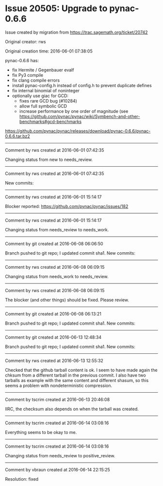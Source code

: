 # Issue 20505: Upgrade to pynac-0.6.6

Issue created by migration from https://trac.sagemath.org/ticket/20742

Original creator: rws

Original creation time: 2016-06-01 07:38:05

pynac-0.6.6 has:
 * fix Hermite / Gegenbauer evalf
 * fix Py3 compile
 * fix clang compile errors
 * install pynac-config.h instead of config.h to prevent duplicate defines
 * fix internal binomial of noninteger
 * optionally use giac for GCD:
    * fixes rare GCD bug (#10284)
    * allow full symbolic GCD
    * increase performance by one order of magnitude (see https://github.com/pynac/pynac/wiki/Symbench-and-other-benchmarks#gcd-benchmarks

https://github.com/pynac/pynac/releases/download/pynac-0.6.6/pynac-0.6.6.tar.bz2


---

Comment by rws created at 2016-06-01 07:42:35

Changing status from new to needs_review.


---

Comment by rws created at 2016-06-01 07:42:35

New commits:


---

Comment by rws created at 2016-06-01 15:14:17

Blocker reported: https://github.com/pynac/pynac/issues/182


---

Comment by rws created at 2016-06-01 15:14:17

Changing status from needs_review to needs_work.


---

Comment by git created at 2016-06-08 06:06:50

Branch pushed to git repo; I updated commit sha1. New commits:


---

Comment by rws created at 2016-06-08 06:09:15

Changing status from needs_work to needs_review.


---

Comment by rws created at 2016-06-08 06:09:15

The blocker (and other things) should be fixed. Please review.


---

Comment by git created at 2016-06-08 06:13:21

Branch pushed to git repo; I updated commit sha1. New commits:


---

Comment by git created at 2016-06-13 12:48:34

Branch pushed to git repo; I updated commit sha1. New commits:


---

Comment by rws created at 2016-06-13 12:55:32

Checked that the github tarball content is ok. I seem to have made again the chksum from a different tarball in the previous commit. I also have two tarballs as example with the same content and different shasum, so this seems a problem with nondeterministic compression.


---

Comment by tscrim created at 2016-06-13 20:46:08

IIRC, the checksum also depends on when the tarball was created.


---

Comment by tscrim created at 2016-06-14 03:08:16

Everything seems to be okay to me.


---

Comment by tscrim created at 2016-06-14 03:08:16

Changing status from needs_review to positive_review.


---

Comment by vbraun created at 2016-06-14 22:15:25

Resolution: fixed
